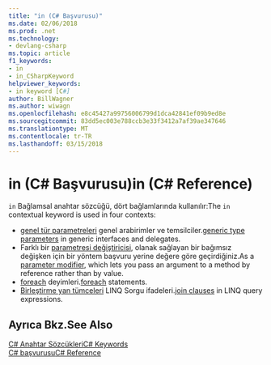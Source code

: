 ```yaml
---
title: "in (C# Başvurusu)"
ms.date: 02/06/2018
ms.prod: .net
ms.technology:
- devlang-csharp
ms.topic: article
f1_keywords:
- in
- in_CSharpKeyword
helpviewer_keywords:
- in keyword [C#]
author: BillWagner
ms.author: wiwagn
ms.openlocfilehash: e8c45427a99756006799d1dca42841ef09b9ed8e
ms.sourcegitcommit: 83dd5ec003e788ccb3e33f3412a7af39ae347646
ms.translationtype: MT
ms.contentlocale: tr-TR
ms.lasthandoff: 03/15/2018
---
```

# <a name="in-c-reference"></a><span data-ttu-id="21bc6-102">in (C# Başvurusu)</span><span class="sxs-lookup"><span data-stu-id="21bc6-102">in (C# Reference)</span></span>

<span data-ttu-id="21bc6-103">`in` Bağlamsal anahtar sözcüğü, dört bağlamlarında kullanılır:</span><span class="sxs-lookup"><span data-stu-id="21bc6-103">The `in` contextual keyword is used in four contexts:</span></span>  
  
-   <span data-ttu-id="21bc6-104">[genel tür parametreleri](in-generic-modifier.md) genel arabirimler ve temsilciler.</span><span class="sxs-lookup"><span data-stu-id="21bc6-104">[generic type parameters](in-generic-modifier.md) in generic interfaces and delegates.</span></span>
-   <span data-ttu-id="21bc6-105">Farklı bir [parametresi değiştiricisi](in-parameter-modifier.md), olanak sağlayan bir bağımsız değişken için bir yöntem başvuru yerine değere göre geçirdiğiniz.</span><span class="sxs-lookup"><span data-stu-id="21bc6-105">As a [parameter modifier](in-parameter-modifier.md), which lets you pass an argument to a method by reference rather than by value.</span></span>
-   <span data-ttu-id="21bc6-106">[foreach](foreach-in.md) deyimleri.</span><span class="sxs-lookup"><span data-stu-id="21bc6-106">[foreach](foreach-in.md) statements.</span></span>
-   <span data-ttu-id="21bc6-107">[Birleştirme yan tümceleri](join-clause.md) LINQ Sorgu ifadeleri.</span><span class="sxs-lookup"><span data-stu-id="21bc6-107">[join clauses](join-clause.md) in LINQ query expressions.</span></span>
  
## <a name="see-also"></a><span data-ttu-id="21bc6-108">Ayrıca Bkz.</span><span class="sxs-lookup"><span data-stu-id="21bc6-108">See Also</span></span>  
 [<span data-ttu-id="21bc6-109">C# Anahtar Sözcükleri</span><span class="sxs-lookup"><span data-stu-id="21bc6-109">C# Keywords</span></span>](index.md)  
 [<span data-ttu-id="21bc6-110">C# başvurusu</span><span class="sxs-lookup"><span data-stu-id="21bc6-110">C# Reference</span></span>](../index.md)
